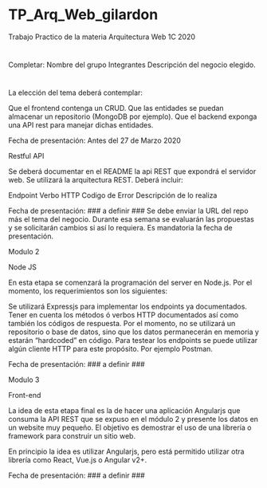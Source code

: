 # TP_Arq_Web_gilardon
Trabajo Practico de la materia Arquitectura Web 1C 2020
#
#
#
Completar:
Nombre del grupo
Integrantes
Descripción del negocio elegido. 
#
#
#
La elección del tema deberá contemplar:

Que el frontend contenga un CRUD. 
Que las entidades se puedan almacenar un repositorio (MongoDB por ejemplo).
Que el backend exponga una API rest para manejar dichas entidades.

Fecha de presentación: Antes del 27 de Marzo 2020


Restful API

Se deberá documentar en el README la api REST que expondrá el servidor web. Se utilizará la arquitectura REST. Deberá incluir:

Endpoint
Verbo HTTP
Codigo de Error
Descripción de lo realiza

Fecha de presentación: ### a definir ###
Se debe enviar la URL del repo más el tema del negocio.  Durante esa semana se evaluarán las propuestas y se solicitarán cambios si así lo requiera. Es mandatoria la fecha de presentación.

Modulo 2

Node JS

En esta etapa se comenzará la programación del server en Node.js. Por el momento, los requerimientos son los siguientes:

Se utilizará Expressjs para implementar los endpoints ya documentados.
Tener en cuenta los métodos ó verbos HTTP documentados así como también los códigos de respuesta.
Por el momento, no se utilizará un repositorio o base de datos, sino que los datos permanecerán en memoria y estarán “hardcoded” en código.
Para testear los endpoints se puede utilizar algún cliente HTTP para este propósito. Por ejemplo Postman.

Fecha de presentación: ### a definir ###


Modulo 3

Front-end

La idea de esta etapa final es la de hacer una aplicación Angularjs que consuma la API REST que se expuso en el módulo 2 y presente los datos en un website muy pequeño. El objetivo es demostrar el uso de una librería o framework para construir un sitio web.

En principio la idea es utilizar Angularjs, pero está permitido utilizar otra librería como React, Vue.js o Angular v2+.

Fecha de presentación: ### a definir ###



